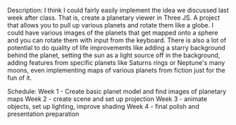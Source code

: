  
Description: I think I could fairly easily implement the idea we discussed last week after class.
  That is, create a planetary viewer in Three JS. A project that allows you to pull up various planets and rotate them like a globe. I could have various images of the   planets that get mapped onto a sphere and you can rotate them with input from the keyboard. There is also a lot of potential to do quality of life improvements like    adding a starry background behind the planet, setting the sun as a light source off in the background, adding features from specific planets like Saturns rings or Neptune's many moons, even implementing maps of various planets from fiction just for the fun of it.
  
  
Schedule:
  Week 1 - Create basic planet model and find images of planetary maps
  Week 2 - create scene and set up projection
  Week 3 - animate objects, set up lighting, improve shading
  Week 4 - final polish and presentation preparation
